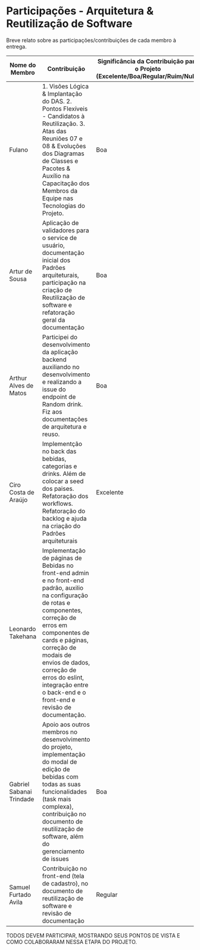 # Participações - Arquitetura & Reutilização de Software

Breve relato sobre as participações/contribuições de cada membro à entrega.

|Nome do Membro | Contribuição | Significância da Contribuição para o Projeto (Excelente/Boa/Regular/Ruim/Nula) |
| -- | -- | -- |
| Fulano  |  1. Visões Lógica & Implantação do DAS. 2. Pontos Flexíveis - Candidatos à Reutilização. 3. Atas das Reuniões 07 e 08 & Evoluções dos Diagramas de Classes e Pacotes & Auxílio na Capacitação dos Membros da Equipe nas Tecnologias do Projeto. | Boa |
| Artur de Sousa  |  Aplicação de validadores para o service de usuário, documentação inicial dos Padrões arquiteturais, participação na criação de Reutilização de software e refatoração geral da documentação | Boa |
| Arthur Alves de Matos  |  Participei do desenvolvimento da aplicação backend auxiliando no desenvolvimento e realizando a issue do endpoint de Random drink. Fiz aos documentações de arquitetura e reuso. | Boa |
| Ciro Costa de Araújo | Implementção no back das bebidas, categorias e drinks. Além de colocar a seed dos paises. Refatoração dos workflows. Refatoração do backlog e ajuda na criação do Padrões arquiteturais | Excelente |
| Leonardo Takehana | Implementação de páginas de Bebidas no front-end admin e no front-end padrão, auxilio na configuração de rotas e componentes, correção de erros em componentes de cards e páginas, correção de modais de envios de dados, correção de erros do eslint, integração entre o back-end e o front-end e revisão de documentação.
| Gabriel Sabanai Trindade | Apoio aos outros membros no desenvolvimento do projeto, implementação do modal de edição de bebidas com todas as suas funcionalidades (task mais complexa), contribuição no documento de reutilização de software, além do gerenciamento de issues | Boa |
| Samuel Furtado Avila| Contribuição no front-end (tela de cadastro), no documento de reutilização de software e revisão de documentação | Regular |

TODOS DEVEM PARTICIPAR, MOSTRANDO SEUS PONTOS DE VISTA E COMO COLABORARAM NESSA ETAPA DO PROJETO.
